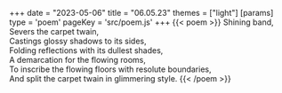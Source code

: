 +++
date = "2023-05-06"
title = "06.05.23"
themes = ["light"]
[params]
  type = 'poem'
  pageKey = 'src/poem.js'
+++
{{< poem >}}
Shining band,  
Severs the carpet twain,  
Castings glossy shadows to its sides,  
Folding reflections with its dullest shades,  
A demarcation for the flowing rooms,  
To inscribe the flowing floors with resolute boundaries,  
And split the carpet twain in glimmering style.
{{< /poem >}}
